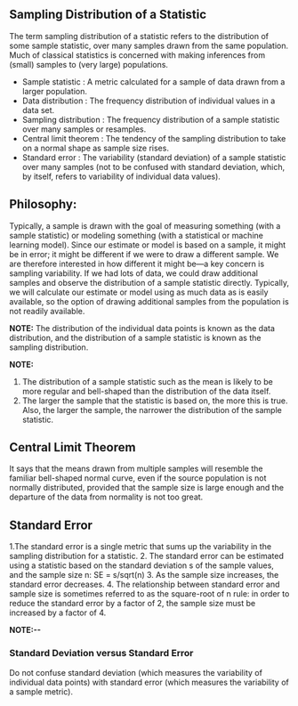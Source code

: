 ## Sampling Distribution of a Statistic

The term sampling distribution of a statistic refers to the distribution of some sample statistic, over many samples drawn 
from the same population. Much of classical statistics is concerned with making inferences from (small) samples to 
(very large) populations.


- Sample statistic : A metric calculated for a sample of data drawn from a larger population.
- Data distribution : The frequency distribution of individual values in a data set.
- Sampling distribution : The frequency distribution of a sample statistic over many samples or resamples.
- Central limit theorem : The tendency of the sampling distribution to take on a normal shape as sample size rises.
- Standard error : The variability (standard deviation) of a sample statistic over many samples (not to be confused with standard deviation, which, by itself, refers to variability of individual data values).

## Philosophy:
Typically, a sample is drawn with the goal of measuring something (with a sample statistic) or modeling something (with a statistical or machine learning model). Since our estimate or model is based on a sample, it might be in error; it might be different if we were to draw a different sample. We are therefore interested in how different it might be—a key concern is sampling variability. If we had lots of data, we could draw additional samples and observe the distribution of a sample statistic directly. Typically, we will calculate our estimate or model using as much data as is easily available, so the option of drawing additional samples from the population is not readily available.

**NOTE:** The distribution of the individual data points is known as the data distribution, and the distribution of a sample statistic is known as the sampling distribution.

**NOTE:** 
1. The distribution of a sample statistic such as the mean is likely to be more regular and bell-shaped than the distribution of the data itself. 
2. The larger the sample that the statistic is based on, the more this is true. Also, the larger the sample, the narrower the distribution of the sample statistic.


## Central Limit Theorem
It says that the means drawn from multiple samples will resemble the familiar bell-shaped normal curve, even if the source population is not normally distributed, provided that the sample size is large enough and the departure of the data from normality is not too great. 

## Standard Error
1.The standard error is a single metric that sums up the variability in the sampling distribution for a statistic.
2. The standard error can be estimated using a statistic based on the standard deviation s of the sample values, and the sample size n: SE = s/sqrt(n)
3. As the sample size increases, the standard error decreases. 
4. The relationship between standard error and sample size is sometimes referred to as the square-root of n rule: in order to reduce the standard error by a factor of 2, the sample size must be increased by a factor of 4.


**NOTE:--** 
### Standard Deviation versus Standard Error
Do not confuse standard deviation (which measures the variability of individual data points) with standard error (which measures the variability of a sample metric).


